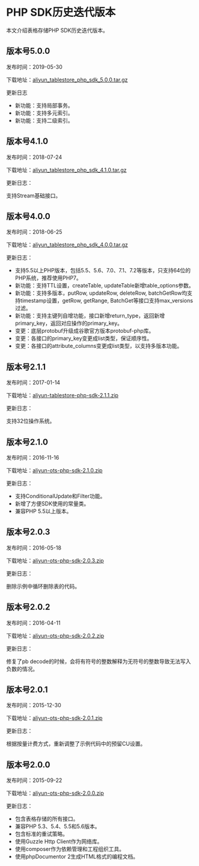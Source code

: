 # PHP SDK历史迭代版本

本文介绍表格存储PHP SDK历史迭代版本。

## 版本号5.0.0

发布时间：2019-05-30

下载地址：[aliyun\_tablestore\_php\_sdk\_5.0.0.tar.gz](https://tablestore-doc.oss-cn-hangzhou.aliyuncs.com/aliyun-tablestore-sdk/php/aliyun-tablestore-php-sdk-5.0.0.tar.gz)

更新日志

-   新功能：支持局部事务。
-   新功能：支持多元索引。
-   新功能：支持二级索引。

## 版本号4.1.0

发布时间：2018-07-24

下载地址：[aliyun\_tablestore\_php\_sdk\_4.1.0.tar.gz](http://docs-aliyun.cn-hangzhou.oss.aliyun-inc.com/assets/attach/27353/cn_zh/1532416205696/aliyun-tablestore-php-sdk-4.1.0.tar.gz)

更新日志：

支持Stream基础接口。

## 版本号4.0.0

发布时间：2018-06-25

下载地址：[aliyun\_tablestore\_php\_sdk\_4.0.0.tar.gz](http://docs-aliyun.cn-hangzhou.oss.aliyun-inc.com/assets/attach/31755/cn_zh/1530158675136/aliyun-tablestore-php-sdk-4.0.0.tar.gz)

更新日志：

-   支持5.5以上PHP版本，包括5.5、5.6、7.0、7.1、7.2等版本，只支持64位的PHP系统，推荐使用PHP7。
-   新功能：支持TTL设置，createTable, updateTable新增table\_options参数。
-   新功能：支持多版本，putRow, updateRow, deleteRow, batchGetRow均支持timestamp设置，getRow, getRange, BatchGet等接口支持max\_versions过滤。
-   新功能：支持主键列自增功能，接口新增return\_type，返回新增primary\_key，返回对应操作的primary\_key。
-   变更：底层protobuf升级成谷歌官方版本protobuf-php库。
-   变更：各接口的primary\_key变更成list类型，保证顺序性。
-   变更：各接口的attribute\_columns变更成list类型，以支持多版本功能。

## 版本号2.1.1

发布时间：2017-01-14

下载地址：[aliyun-tablestore-php-sdk-2.1.1.zip](https://docs-aliyun.cn-hangzhou.oss.aliyun-inc.com/assets/attach/27353/cn_zh/1484275631465/aliyun-tablestore-php-sdk-2.1.1.zip)

更新日志：

支持32位操作系统。

## 版本号2.1.0

发布时间：2016-11-16

下载地址：[aliyun-ots-php-sdk-2.1.0.zip](https://docs-aliyun.cn-hangzhou.oss.aliyun-inc.com/assets/attach/27353/cn_zh/1479276463558/aliyun-tablestore-php-sdk-2.1.0.zip)

更新日志：

-   支持ConditionalUpdate和Filter功能。
-   新增了方便SDK使用的常量类。
-   兼容PHP 5.5以上版本。

## 版本号2.0.3

发布时间：2016-05-18

下载地址：[aliyun-ots-php-sdk-2.0.3.zip](https://docs-aliyun.cn-hangzhou.oss.aliyun-inc.com/assets/attach/27353/cn_zh/1463568726964/aliyun-ots-php-sdk-2.0.3.zip)

更新日志：

删除示例中循环删除表的代码。

## 版本号2.0.2

发布时间：2016-04-11

下载地址：[aliyun-ots-php-sdk-2.0.2.zip](https://ots-public-sdk.oss-cn-hangzhou.aliyuncs.com/aliyun-ots-php-sdk-2.0.2.zip)

更新日志：

修复了pb decode的时候，会将有符号的整数解释为无符号的整数导致无法写入负数的情况。

## 版本号2.0.1

发布时间：2015-12-30

下载地址：[aliyun-ots-php-sdk-2.0.1.zip](https://ots-public-sdk.oss-cn-hangzhou.aliyuncs.com/aliyun-ots-php-sdk-2.0.1.zip)

更新日志：

根据按量计费方式，重新调整了示例代码中的预留CU设置。

## 版本号2.0.0

发布时间：2015-09-22

下载地址：[aliyun-ots-php-sdk-2.0.0.zip](https://ots-public-sdk.oss-cn-hangzhou.aliyuncs.com/aliyun-ots-sdk-php-2.0.0.zip)

更新日志：

-   包含表格存储的所有接口。
-   兼容PHP 5.3、5.4、5.5和5.6版本。
-   包含标准的重试策略。
-   使用Guzzle Http Client作为网络库。
-   使用composer作为依赖管理和工程组织工具。
-   使用phpDocumentor 2生成HTML格式的编程文档。

